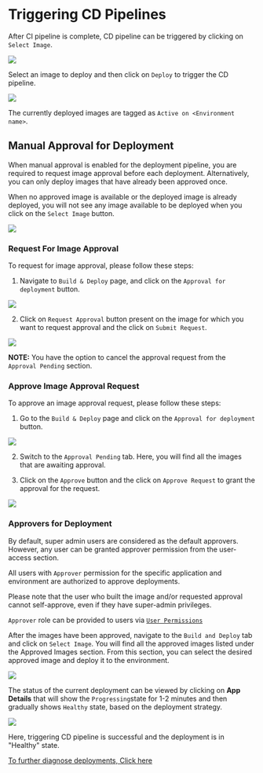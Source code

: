 # Triggering CD Pipelines

After CI pipeline is complete, CD pipeline can be triggered by clicking on `Select Image`.

![](https://devtron-public-asset.s3.us-east-2.amazonaws.com/images/deploying-application/triggering-cd/select-image.jpg)

Select an image to deploy and then click on `Deploy` to trigger the CD pipeline.

![](https://devtron-public-asset.s3.us-east-2.amazonaws.com/images/deploying-application/triggering-cd/deploy.jpg)

The currently deployed images are tagged as `Active on <Environment name>`.

## Manual Approval for Deployment

When manual approval is enabled for the deployment pipeline, you are required to request image approval before each deployment. Alternatively, you can only deploy images that have already been approved once.

When no approved image is available or the deployed image is already deployed, you will not see any image available to be deployed when you click on the `Select Image` button.

![](https://devtron-public-asset.s3.us-east-2.amazonaws.com/images/deploying-application/triggering-cd/no-approved-image.jpg)

### Request For Image Approval

To request for image approval, please follow these steps:

1. Navigate to `Build & Deploy` page, and click on the `Approval for deployment` button.

![](https://devtron-public-asset.s3.us-east-2.amazonaws.com/images/deploying-application/triggering-cd/deployment-approval-button.jpg)

2. Click on `Request Approval` button present on the image for which you want to request approval and the click on `Submit Request`.

![](https://devtron-public-asset.s3.us-east-2.amazonaws.com/images/deploying-application/triggering-cd/request-approval.jpg)

**NOTE:** You have the option to cancel the approval request from the `Approval Pending` section.

### Approve Image Approval Request

To approve an image approval request, please follow these steps:

1. Go to the `Build & Deploy` page and click on the `Approval for deployment` button.

![](https://devtron-public-asset.s3.us-east-2.amazonaws.com/images/deploying-application/triggering-cd/deployment-approval-button.jpg)

2. Switch to the `Approval Pending` tab. Here, you will find all the images that are awaiting approval.

3. Click on the `Approve` button and the click on `Approve Request` to grant the approval for the request.

![](https://devtron-public-asset.s3.us-east-2.amazonaws.com/images/deploying-application/triggering-cd/approve-request.png)

### Approvers for Deployment

By default, super admin users are considered as the default approvers. However, any user can be granted approver permission from the user-access section.

All users with `Approver` permission for the specific application and environment are authorized to approve deployments.

Please note that the user who built the image and/or requested approval cannot self-approve, even if they have super-admin privileges.

`Approver` role can be provided to users via [`User Permissions`](../global-configurations/authorization/user-access.md#role-based-access-levels)

After the images have been approved, navigate to the `Build and Deploy` tab and click on `Select Image`. You will find all the approved images listed under the Approved Images section. From this section, you can select the desired approved image and deploy it to the environment.

![](https://devtron-public-asset.s3.us-east-2.amazonaws.com/images/deploying-application/triggering-cd/approved-images.jpg)

The status of the current deployment can be viewed by clicking on **App Details** that will show the `Progressing`state for 1-2 minutes and then gradually shows `Healthy` state, based on the deployment strategy.

![](https://devtron-public-asset.s3.us-east-2.amazonaws.com/images/deploying-application/triggering-cd/app-status.jpg)

Here, triggering CD pipeline is successful and the deployment is in "Healthy" state.

[To further diagnose deployments, Click here](../debugging-deployment-and-monitoring.md)

